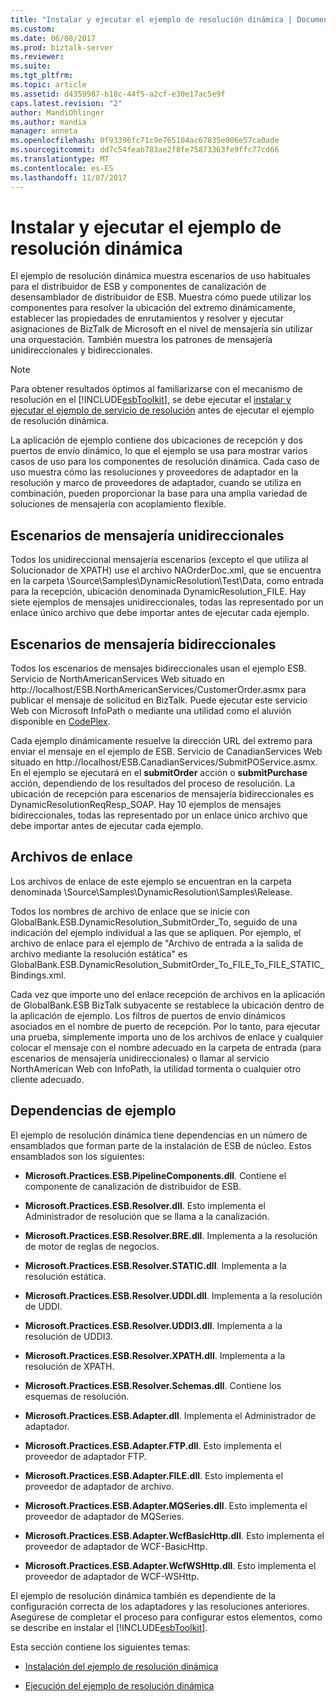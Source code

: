 ```yaml
---
title: "Instalar y ejecutar el ejemplo de resolución dinámica | Documentos de Microsoft"
ms.custom: 
ms.date: 06/08/2017
ms.prod: biztalk-server
ms.reviewer: 
ms.suite: 
ms.tgt_pltfrm: 
ms.topic: article
ms.assetid: d4359987-b18c-44f5-a2cf-e30e17ac5e9f
caps.latest.revision: "2"
author: MandiOhlinger
ms.author: mandia
manager: anneta
ms.openlocfilehash: 0f93396fc71c9e765104ac67835e006e57ca0ade
ms.sourcegitcommit: dd7c54feab783ae2f8fe75873363fe9ffc77cd66
ms.translationtype: MT
ms.contentlocale: es-ES
ms.lasthandoff: 11/07/2017
---
```

# <a name="installing-and-running-the-dynamic-resolution-sample"></a>Instalar y ejecutar el ejemplo de resolución dinámica
El ejemplo de resolución dinámica muestra escenarios de uso habituales para el distribuidor de ESB y componentes de canalización de desensamblador de distribuidor de ESB. Muestra cómo puede utilizar los componentes para resolver la ubicación del extremo dinámicamente, establecer las propiedades de enrutamientos y resolver y ejecutar asignaciones de BizTalk de Microsoft en el nivel de mensajería sin utilizar una orquestación. También muestra los patrones de mensajería unidireccionales y bidireccionales.  
  
> [!NOTE]
>  Para obtener resultados óptimos al familiarizarse con el mecanismo de resolución en el [!INCLUDE[esbToolkit](../includes/esbtoolkit-md.md)], se debe ejecutar el [instalar y ejecutar el ejemplo de servicio de resolución](../esb-toolkit/installing-and-running-the-resolver-service-sample.md) antes de ejecutar el ejemplo de resolución dinámica.  
  
 La aplicación de ejemplo contiene dos ubicaciones de recepción y dos puertos de envío dinámico, lo que el ejemplo se usa para mostrar varios casos de uso para los componentes de resolución dinámica. Cada caso de uso muestra cómo las resoluciones y proveedores de adaptador en la resolución y marco de proveedores de adaptador, cuando se utiliza en combinación, pueden proporcionar la base para una amplia variedad de soluciones de mensajería con acoplamiento flexible.  
  
## <a name="one-way-messaging-scenarios"></a>Escenarios de mensajería unidireccionales  
 Todos los unidireccional mensajería escenarios (excepto el que utiliza al Solucionador de XPATH) use el archivo NAOrderDoc.xml, que se encuentra en la carpeta \Source\Samples\DynamicResolution\Test\Data, como entrada para la recepción, ubicación denominada DynamicResolution_FILE. Hay siete ejemplos de mensajes unidireccionales, todas las representado por un enlace único archivo que debe importar antes de ejecutar cada ejemplo.  
  
## <a name="two-way-messaging-scenarios"></a>Escenarios de mensajería bidireccionales  
 Todos los escenarios de mensajes bidireccionales usan el ejemplo ESB. Servicio de NorthAmericanServices Web situado en http://localhost/ESB.NorthAmericanServices/CustomerOrder.asmx para publicar el mensaje de solicitud en BizTalk. Puede ejecutar este servicio Web con Microsoft InfoPath o mediante una utilidad como el aluvión disponible en [CodePlex](http://go.microsoft.com/fwlink/?LinkID=187762&clcid=0x409).  
  
 Cada ejemplo dinámicamente resuelve la dirección URL del extremo para enviar el mensaje en el ejemplo de ESB. Servicio de CanadianServices Web situado en http://localhost/ESB.CanadianServices/SubmitPOService.asmx. En el ejemplo se ejecutará en el **submitOrder** acción o **submitPurchase** acción, dependiendo de los resultados del proceso de resolución. La ubicación de recepción para escenarios de mensajería bidireccionales es DynamicResolutionReqResp_SOAP. Hay 10 ejemplos de mensajes bidireccionales, todas las representado por un enlace único archivo que debe importar antes de ejecutar cada ejemplo.  
  
## <a name="binding-files"></a>Archivos de enlace  
 Los archivos de enlace de este ejemplo se encuentran en la carpeta denominada \Source\Samples\DynamicResolution\Samples\Release.  
  
 Todos los nombres de archivo de enlace que se inicie con GlobalBank.ESB.DynamicResolution_SubmitOrder_To, seguido de una indicación del ejemplo individual a las que se apliquen. Por ejemplo, el archivo de enlace para el ejemplo de "Archivo de entrada a la salida de archivo mediante la resolución estática" es GlobalBank.ESB.DynamicResolution_SubmitOrder_To_FILE_To_FILE_STATIC_Bindings.xml.  
  
 Cada vez que importe uno del enlace recepción de archivos en la aplicación de GlobalBank.ESB BizTalk subyacente se restablece la ubicación dentro de la aplicación de ejemplo. Los filtros de puertos de envío dinámicos asociados en el nombre de puerto de recepción. Por lo tanto, para ejecutar una prueba, simplemente importa uno de los archivos de enlace y cualquier colocar el mensaje con el nombre adecuado en la carpeta de entrada (para escenarios de mensajería unidireccionales) o llamar al servicio NorthAmerican Web con InfoPath, la utilidad tormenta o cualquier otro cliente adecuado.  
  
## <a name="sample-dependencies"></a>Dependencias de ejemplo  
 El ejemplo de resolución dinámica tiene dependencias en un número de ensamblados que forman parte de la instalación de ESB de núcleo. Estos ensamblados son los siguientes:  
  
-   **Microsoft.Practices.ESB.PipelineComponents.dll**. Contiene el componente de canalización de distribuidor de ESB.  
  
-   **Microsoft.Practices.ESB.Resolver.dll**. Esto implementa el Administrador de resolución que se llama a la canalización.  
  
-   **Microsoft.Practices.ESB.Resolver.BRE.dll**. Implementa a la resolución de motor de reglas de negocios.  
  
-   **Microsoft.Practices.ESB.Resolver.STATIC.dll**. Implementa a la resolución estática.  
  
-   **Microsoft.Practices.ESB.Resolver.UDDI.dll**. Implementa a la resolución de UDDI.  
  
-   **Microsoft.Practices.ESB.Resolver.UDDI3.dll**. Implementa a la resolución de UDDI3.  
  
-   **Microsoft.Practices.ESB.Resolver.XPATH.dll**. Implementa a la resolución de XPATH.  
  
-   **Microsoft.Practices.ESB.Resolver.Schemas.dll**. Contiene los esquemas de resolución.  
  
-   **Microsoft.Practices.ESB.Adapter.dll**. Implementa el Administrador de adaptador.  
  
-   **Microsoft.Practices.ESB.Adapter.FTP.dll**. Esto implementa el proveedor de adaptador FTP.  
  
-   **Microsoft.Practices.ESB.Adapter.FILE.dll**. Esto implementa el proveedor de adaptador de archivo.  
  
-   **Microsoft.Practices.ESB.Adapter.MQSeries.dll**. Esto implementa el proveedor de adaptador de MQSeries.  
  
-   **Microsoft.Practices.ESB.Adapter.WcfBasicHttp.dll**. Esto implementa el proveedor de adaptador de WCF-BasicHttp.  
  
-   **Microsoft.Practices.ESB.Adapter.WcfWSHttp.dll**. Esto implementa el proveedor de adaptador de WCF-WSHttp.  
  
 El ejemplo de resolución dinámica también es dependiente de la configuración correcta de los adaptadores y las resoluciones anteriores. Asegúrese de completar el proceso para configurar estos elementos, como se describe en instalar el [!INCLUDE[esbToolkit](../includes/esbtoolkit-md.md)].  
  
 Esta sección contiene los siguientes temas:  
  
-   [Instalación del ejemplo de resolución dinámica](../esb-toolkit/installing-the-dynamic-resolution-sample.md)  
  
-   [Ejecución del ejemplo de resolución dinámica](../esb-toolkit/running-the-dynamic-resolution-sample.md)
